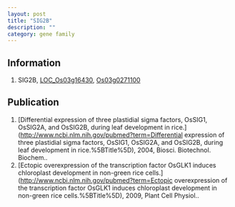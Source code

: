 ```yaml
---
layout: post
title: "SIG2B"
description: ""
category: gene family
---
```


## Information
1. SIG2B, [LOC_Os03g16430](http://rice.plantbiology.msu.edu/cgi-bin/ORF_infopage.cgi?orf=LOC_Os03g16430), [Os03g0271100](http://rapdb.dna.affrc.go.jp/viewer/gbrowse_details/irgsp1?name=Os03g0271100)

## Publication
1. [Differential expression of three plastidial sigma factors, OsSIG1, OsSIG2A, and OsSIG2B, during leaf development in rice.](http://www.ncbi.nlm.nih.gov/pubmed?term=Differential expression of three plastidial sigma factors, OsSIG1, OsSIG2A, and OsSIG2B, during leaf development in rice.%5BTitle%5D), 2004, Biosci. Biotechnol. Biochem..
2. [Ectopic overexpression of the transcription factor OsGLK1 induces chloroplast development in non-green rice cells.](http://www.ncbi.nlm.nih.gov/pubmed?term=Ectopic overexpression of the transcription factor OsGLK1 induces chloroplast development in non-green rice cells.%5BTitle%5D), 2009, Plant Cell Physiol..


